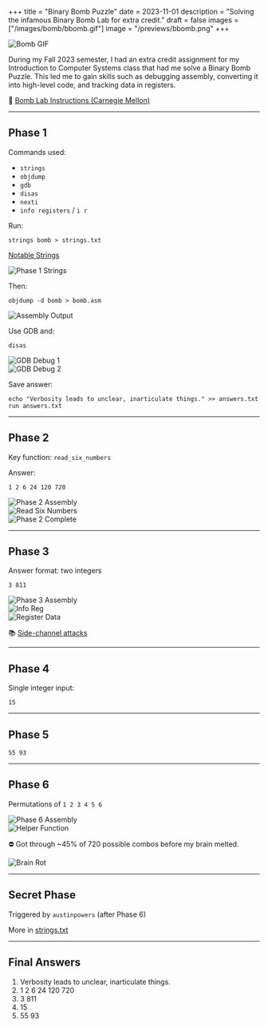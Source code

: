 +++
title = "Binary Bomb Puzzle"
date = 2023-11-01
description = "Solving the infamous Binary Bomb Lab for extra credit."
draft = false
images = ["/images/bomb/bbomb.gif"]
image = "/previews/bbomb.png"
+++

![Bomb GIF](/images/bomb/bbomb.gif)

During my Fall 2023 semester, I had an extra credit assignment for my Introduction to Computer Systems class that had me solve a Binary Bomb Puzzle. This led me to gain skills such as debugging assembly, converting it into high-level code, and tracking data in registers.

📄 [Bomb Lab Instructions (Carnegie Mellon)](http://csapp.cs.cmu.edu/public/bomblab.pdf)

---

## Phase 1

Commands used:
- `strings`
- `objdump`
- `gdb`
- `disas`
- `nexti`
- `info registers` / `i r`

Run:

    strings bomb > strings.txt

[Notable Strings](/images/strings.txt.html)

![Phase 1 Strings](/images/bomb/BBPhase1Strings.png)

Then:

    objdump -d bomb > bomb.asm

![Assembly Output](/images/bomb/BBPhase1Assembly.png)

Use GDB and:

    disas

![GDB Debug 1](/images/bomb/BBPhase1GDBDebug1.png)  
![GDB Debug 2](/images/bomb/BBPhase1GDBDebug2.png)

Save answer:

    echo "Verbosity leads to unclear, inarticulate things." >> answers.txt
    run answers.txt

---

## Phase 2

Key function: `read_six_numbers`

Answer:

    1 2 6 24 120 720

![Phase 2 Assembly](/images/bomb/BBPhase2Assembly.png)  
![Read Six Numbers](/images/bomb/BBPhase2ReadSixNumbers.png)  
![Phase 2 Complete](/images/bomb/BBPhase2Complete.png)

---

## Phase 3

Answer format: two integers

    3 811

![Phase 3 Assembly](/images/bomb/BBPhase3Assembly.png)  
![Info Reg](/images/bomb/BBPhase3InfoReg.png)  
![Register Data](/images/bomb/BBPhase3Register.png)

📚 [Side-channel attacks](https://en.wikipedia.org/wiki/Side-channel_attack)

---

## Phase 4

Single integer input:

    15

---

## Phase 5

    55 93

---

## Phase 6

Permutations of `1 2 3 4 5 6`

![Phase 6 Assembly](/images/bomb/BBPhase6Assembly.png)  
![Helper Function](/images/bomb/BBPhase6FuncAssembly.png)

⛔ Got through ~45% of 720 possible combos before my brain melted.

![Brain Rot](/images/bomb/BrainRot.png)

---

## Secret Phase

Triggered by `austinpowers` (after Phase 6)

More in [strings.txt](strings.txt.html)

---

## Final Answers

1. Verbosity leads to unclear, inarticulate things.  
2. 1 2 6 24 120 720  
3. 3 811  
4. 15  
5. 55 93
